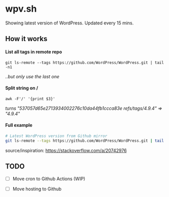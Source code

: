 # wpv.sh
Showing latest version of WordPress. Updated every 15 mins.

## How it works

#### List all tags in remote repo
```
git ls-remote --tags https://github.com/WordPress/WordPress.git | tail -n1
```
*..but only use the last one*

#### Split string on / 
```
awk -F'/' '{print $3}'
```
*turns "537057d65e2713934002276c10da44fb1ccca83e	refs/tags/4.9.4" => "4.9.4"*

#### Full example

```bash
# Latest WordPress version from Github mirror
git ls-remote --tags https://github.com/WordPress/WordPress.git | tail -n1 | awk -F'/' '{print $3}'
```
source/inspiration: https://stackoverflow.com/a/20742976


## TODO

- [ ] Move cron to Github Actions (WIP)

- [ ] Move hosting to Github
